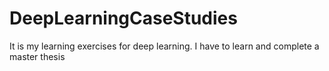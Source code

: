 # DeepLearningCaseStudies
It is my learning exercises for deep learning. I have to learn and complete a master thesis
